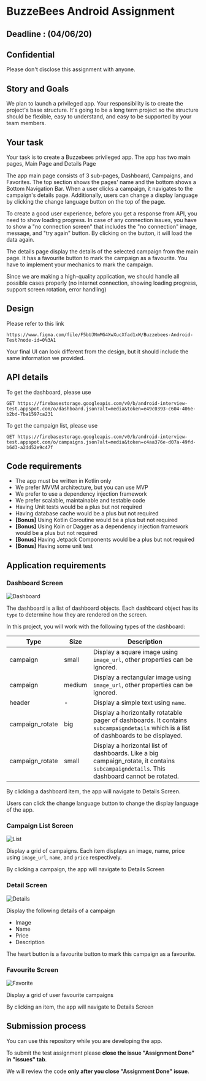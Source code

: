 # BuzzeBees Android Assignment 

## Deadline : (04/06/20)
## Confidential
Please don't disclose this assignment with anyone. 

## Story and Goals
We plan to launch a privileged app. Your responsibility is to create the project's base structure. It's going to be a long term project so the structure should be flexible, easy to understand, and easy to be supported by your team members.

## Your task

Your task is to create a Buzzebees privileged app. The app has two main pages, Main Page and Details Page
 
The app main page consists of 3 sub-pages, Dashboard, Campaigns, and Favorites. The top section shows the pages' name and the bottom shows a Bottom Navigation Bar. When a user clicks a campaign, it navigates to the campaign's details page. Additionally, users can change a display language by clicking the change language button on the top of the page.

To create a good user experience, before you get a response from API, you need to show loading progress. In case of any connection issues, you have to show a "no connection screen" that includes the "no connection" image, message, and "try again" button. By clicking on the button, it will load the data again.

The details page display the details of the selected campaign from the main page. It has a favourite button to mark the campaign as a favourite. You have to implement your mechanics to mark the campaign.

Since we are making a high-quality application, we should handle all possible cases properly (no internet connection, showing loading progress, support screen rotation, error handling)

## Design

Please refer to this link
```
https://www.figma.com/file/F5bUJNmMG4XwXucXfad1xW/Buzzebees-Android-Test?node-id=0%3A1
```
Your final UI can look different from the design, but it should include the same information we provided.

## API details

To get the dashboard, please use 
```
GET https://firebasestorage.googleapis.com/v0/b/android-interview-test.appspot.com/o/dashboard.json?alt=media&token=e49c0393-c604-406e-b2bd-7ba1597ca231
```

To get the campaign list, please use
```
GET https://firebasestorage.googleapis.com/v0/b/android-interview-test.appspot.com/o/campaigns.json?alt=media&token=c4aa376e-d07a-49fd-b6d3-a2dd52e9c47f
```

## Code requirements
 * The app must be written in Kotlin only
 * We prefer MVVM architecture, but you can use MVP
 * We prefer to use a dependency injection framework
 * We prefer scalable, maintainable and testable code
 * Having Unit tests would be a plus but not required
 * Having database cache would be a plus but not required
 * **[Bonus]** Using Kotlin Coroutine would be a plus but not required
 * **[Bonus]** Using Koin or Dagger as a dependency injection framework would be a plus but not required
 * **[Bonus]** Having Jetpack Components would be a plus but not required
* **[Bonus]** Having some unit test

## Application requirements
### Dashboard Screen

![Dashboard](https://github.com/Buzzebees/BZBSInterview01/blob/master/screenshots/Home.png?raw=true)

The dashboard is a list of dashboard objects. Each dashboard object has its `type` to determine how they are rendered on the screen.

In this project, you will work with the following types of the dashboard:

Type | Size | Description
--- | --- | ---
campaign | small | Display a square image using `image_url`, other properties can be ignored.
campaign | medium | Display a rectangular image using `image_url`, other properties can be ignored.
header | - | Display a simple text using `name`.
campaign_rotate | big | Display a horizontally rotatable pager of dashboards. It contains `subcampaigndetails` which is a list of dashboards to be displayed.
campaign_rotate | small | Display a horizontal list of dashboards. Like a big campaign_rotate, it contains `subcampaigndetails`. This dashboard cannot be rotated.

By clicking a dashboard item, the app will navigate to Details Screen.

Users can click the change language button to change the display language of the app.

### Campaign List Screen

![List](https://github.com/Buzzebees/BZBSInterview01/blob/master/screenshots/Campaigns.png?raw=true)

Display a grid of campaigns. Each item displays an image, name, price using `image_url`, `name`, and `price` respectively.

By clicking a campaign, the app will navigate to Details Screen

### Detail Screen

![Details](https://github.com/Buzzebees/BZBSInterview01/blob/master/screenshots/Details%201.png?raw=true)

Display the following details of a campaign

* Image
* Name
* Price
* Description

The heart button is a favourite button to mark this campaign as a favourite. 

### Favourite Screen

![Favorite](https://github.com/Buzzebees/BZBSInterview01/blob/master/screenshots/Favorite.png?raw=true)

Display a grid of user favourite campaigns

By clicking an item, the app will navigate to Details Screen

## Submission process
  You can use this repository while you are developing the app. 
  
  To submit the test assignment please **close the issue "Assignment Done" in "issues" tab**.
  
  We will review the code **only after you close "Assignment Done" issue**.
